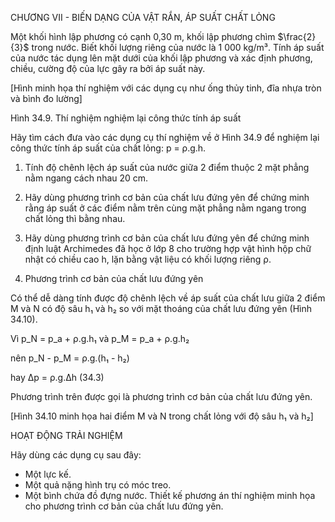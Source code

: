 CHƯƠNG VII - BIẾN DẠNG CỦA VẬT RẮN, ÁP SUẤT CHẤT LỎNG

Một khối hình lập phương có cạnh 0,30 m, khối lập phương chìm $\frac{2}{3}$ trong nước. Biết khối lượng riêng của nước là 1 000 kg/m³. Tính áp suất của nước tác dụng lên mặt dưới của khối lập phương và xác định phương, chiều, cường độ của lực gây ra bởi áp suất này.

[Hình minh họa thí nghiệm với các dụng cụ như ống thủy tinh, đĩa nhựa tròn và bình đo lường]

Hình 34.9. Thí nghiệm nghiệm lại công thức tính áp suất

Hãy tìm cách đưa vào các dụng cụ thí nghiệm về ở Hình 34.9 để nghiệm lại công thức tính áp suất của chất lỏng: p = ρ.g.h.

1. Tính độ chênh lệch áp suất của nước giữa 2 điểm thuộc 2 mặt phẳng nằm ngang cách nhau 20 cm.

2. Hãy dùng phương trình cơ bản của chất lưu đứng yên để chứng minh rằng áp suất ở các điểm nằm trên cùng mặt phẳng nằm ngang trong chất lỏng thì bằng nhau.

3. Hãy dùng phương trình cơ bản của chất lưu đứng yên để chứng minh định luật Archimedes đã học ở lớp 8 cho trường hợp vật hình hộp chữ nhật có chiều cao h, lặn bằng vật liệu có khối lượng riêng ρ.

3. Phương trình cơ bản của chất lưu đứng yên

Có thể dễ dàng tính được độ chênh lệch về áp suất của chất lưu giữa 2 điểm M và N có độ sâu h₁ và h₂ so với mặt thoáng của chất lưu đứng yên (Hình 34.10).

Vì p_N = p_a + ρ.g.h₁ và p_M = p_a + ρ.g.h₂

nên p_N - p_M = ρ.g.(h₁ - h₂)

hay     Δp = ρ.g.Δh     (34.3)

Phương trình trên được gọi là phương trình cơ bản của chất lưu đứng yên.

[Hình 34.10 minh họa hai điểm M và N trong chất lỏng với độ sâu h₁ và h₂]

HOẠT ĐỘNG TRẢI NGHIỆM

Hãy dùng các dụng cụ sau đây:
- Một lực kế.
- Một quả nặng hình trụ có móc treo.
- Một bình chứa đồ đựng nước.
Thiết kế phương án thí nghiệm minh họa cho phương trình cơ bản của chất lưu đứng yên.